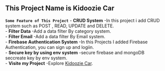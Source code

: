 
## **This Project Name is Kidoozie Car**




**`Some Feature of This Project`**
    - **CRUD System** -In this project i add CRUD system such as POST , READ, UPDATE and DELETE. 
    <br/>
    - **Filter Data** -Add a data filter By category system. 
    <br/>
    - **Filter Email** -Add a data filter By Email system. 
    <br/>
    - **Firebase Authentication System** -In this Projects I added Firebase Authentication, you can sign up and logiin. 
    <br/>
    - **Secure key by using env system** -secure firebase and mongoDB seccreate key by env system. 
    <br/>
    - **Visite my Project** -Explore [Kidoozie Car](https://kidoozie-car.web.app). 

    

    

    
   